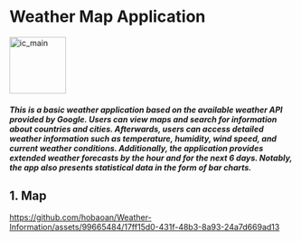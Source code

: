 # Weather Map Application
<img src="https://github.com/hobaoan/Weather-Information/assets/99665484/9da3d204-e6ca-4ef7-bca5-5b75936da721" alt="ic_main" width="100" />

##### This is a basic weather application based on the available weather API provided by Google. Users can view maps and search for information about countries and cities. Afterwards, users can access detailed weather information such as temperature, humidity, wind speed, and current weather conditions. Additionally, the application provides extended weather forecasts by the hour and for the next 6 days. Notably, the app also presents statistical data in the form of bar charts.
## 1. Map
https://github.com/hobaoan/Weather-Information/assets/99665484/17ff15d0-431f-48b3-8a93-24a7d669ad13

